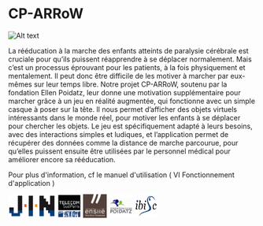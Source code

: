 # CP-ARRoW

![Alt text](images/video2.png?raw=true "CP-ARRoW")

  La rééducation à la marche des enfants atteints de paralysie cérébrale est cruciale pour qu’ils puissent réapprendre à se déplacer normalement. Mais c’est un processus éprouvant pour les patients, à la fois physiquement et mentalement. Il peut donc être difficile de les motiver à marcher par eux-mêmes sur leur temps libre. Notre projet CP-ARRoW, soutenu par la fondation Ellen Poidatz, leur donne une motivation supplémentaire pour marcher grâce à un jeu en réalité augmentée, qui fonctionne avec un simple casque à poser sur la tête. Il nous permet d’afficher des objets virtuels intéressants dans le monde réel, pour motiver les enfants à se déplacer pour chercher les objets. Le jeu est spécifiquement adapté à leurs besoins, avec des interactions simples et ludiques, et l’application permet de récupérer des données comme la distance de marche parcourue, pour qu’elles puissent ensuite être utilisées par le personnel médical pour améliorer encore sa rééducation.

Pour plus d'information, cf le manuel d'utilisation ( VI Fonctionnement d'application )


<img src="images/jin-logo.png" height="48" width="96"> <img src="images/TELECOM_SUDPARIS_sans_baseline_IMT_BUREAUTIQUE.png" height="48" width="48"> <img src="images/Logo_ENSIIE.png" height="48" width="48"> <img src="images/ellenpoidatz.jpg" height="48" width="48"> <img src="images/logo_ibisc.png" height="48" width="48">
